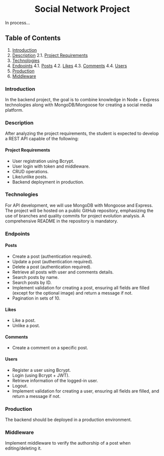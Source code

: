 <h1 align="center">Social Network Project</h1>

<p>In process...</p>

## Table of Contents
1. [Introduction](#introduction)
2. [Description](#description)
   2.1. [Project Requirements](#project-requirements)
3. [Technologies](#technologies)
4. [Endpoints](#endpoints)
   4.1. [Posts](#posts)
   4.2. [Likes](#likes)
   4.3. [Comments](#comments)
   4.4. [Users](#users)
5. [Production](#production)
6. [Middleware](#middleware)

### Introduction <a name="introduction"></a>

In the backend project, the goal is to combine knowledge in Node + Express technologies along with MongoDB/Mongoose for creating a social media platform.

### Description <a name="description"></a>

After analyzing the project requirements, the student is expected to develop a REST API capable of the following:

#### Project Requirements <a name="project-requirements"></a>
- User registration using Bcrypt.
- User login with token and middleware.
- CRUD operations.
- Like/unlike posts.
- Backend deployment in production.

### Technologies <a name="technologies"></a>

For API development, we will use MongoDB with Mongoose and Express. The project will be hosted on a public GitHub repository, emphasizing the use of branches and quality commits for project evolution analysis. A comprehensive README in the repository is mandatory.

### Endpoints <a name="endpoints"></a>

#### Posts <a name="posts"></a>
- Create a post (authentication required).
- Update a post (authentication required).
- Delete a post (authentication required).
- Retrieve all posts with user and comments details.
- Search posts by name.
- Search posts by ID.
- Implement validation for creating a post, ensuring all fields are filled (except for the optional image) and return a message if not.
- Pagination in sets of 10.

#### Likes <a name="likes"></a>
- Like a post.
- Unlike a post.

#### Comments <a name="comments"></a>
- Create a comment on a specific post.

#### Users <a name="users"></a>
- Register a user using Bcrypt.
- Login (using Bcrypt + JWT).
- Retrieve information of the logged-in user.
- Logout.
- Implement validation for creating a user, ensuring all fields are filled, and return a message if not.

### Production <a name="production"></a>

The backend should be deployed in a production environment.

### Middleware <a name="middleware"></a>

Implement middleware to verify the authorship of a post when editing/deleting it.